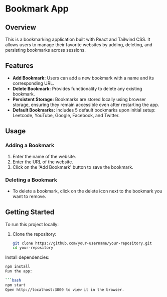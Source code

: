 # Bookmark App

## Overview
This is a bookmarking application built with React and Tailwind CSS. It allows users to manage their favorite websites by adding, deleting, and persisting bookmarks across sessions.

## Features
- **Add Bookmark:** Users can add a new bookmark with a name and its corresponding URL.
- **Delete Bookmark:** Provides functionality to delete any existing bookmark.
- **Persistent Storage:** Bookmarks are stored locally using browser storage, ensuring they remain accessible even after restarting the app.
- **Default Bookmarks:** Includes 5 default bookmarks upon initial setup: Leetcode, YouTube, Google, Facebook, and Twitter.

## Usage
### Adding a Bookmark
1. Enter the name of the website.
2. Enter the URL of the website.
3. Click on the 'Add Bookmark' button to save the bookmark.

### Deleting a Bookmark
- To delete a bookmark, click on the delete icon next to the bookmark you want to remove.

## Getting Started
To run this project locally:

1. Clone the repository:
   ```bash
   git clone https://github.com/your-username/your-repository.git
   cd your-repository
Install dependencies:

  ```bash
  npm install
  Run the app:

  ```bash
  npm start
  Open http://localhost:3000 to view it in the browser.
